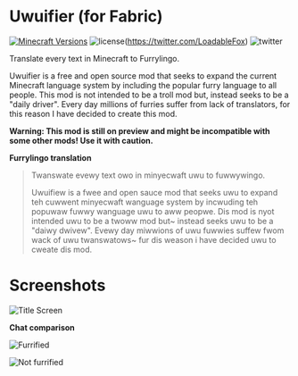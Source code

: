 
# Uwuifier (for Fabric)
[![Minecraft Versions](https://img.shields.io/badge/Minecraft-1.19-9450cc)](https://fabricmc.net/)
![license](https://img.shields.io/github/license/DownloadableFox/Uwuifier)(https://twitter.com/LoadableFox)
![twitter](https://img.shields.io/twitter/follow/LoadableFox?style=social)

Translate every text in Minecraft to Furrylingo.

Uwuifier is a free and open source mod that seeks to expand the current Minecraft language system by including the popular furry language to all people.  This mod is not intended to be a troll mod but, instead seeks to be a "daily driver". Every day millions of furries suffer from lack of translators, for this reason I have decided to create this mod. 

**Warning: This mod is still on preview and might be incompatible with some other mods! Use it with caution.**


**Furrylingo translation**
> Twanswate evewy text owo in minyecwaft uwu to fuwwywingo.
>
> Uwuifiew is a fwee and open sauce mod that seeks uwu to expand teh cuwwent minyecwaft wanguage system by incwuding teh popuwaw fuwwy wanguage uwu to aww peopwe. Dis mod is nyot intended uwu to be a twoww mod but~ instead seeks uwu to be a "daiwy dwivew". Evewy day miwwions of uwu fuwwies suffew fwom wack of uwu twanswatows~ fur dis weason i have decided uwu to cweate dis mod.

# Screenshots
![Title Screen](https://user-images.githubusercontent.com/58178791/175441228-dd29bd66-5f35-48a4-be0e-ca4c605005f7.png)

**Chat comparison**


![Furrified](https://user-images.githubusercontent.com/58178791/175444877-06de97e7-1035-49dd-857b-3b12e5f3c59a.png)


![Not furrified](https://user-images.githubusercontent.com/58178791/175445386-1558f806-09fa-44aa-800d-a5bfd126d450.png)
